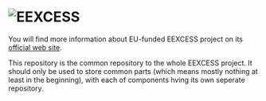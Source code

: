 ![EEXCESS](http://eexcess.eu/wp-content/uploads/2013/04/eexcess_Logo_neu1.jpg "EEXCESS")
=======
You will find more information about EU-funded EEXCESS project on its [official web site](http://eexcess.eu/ "EEXCESS").

This repository is the common repository to the whole EEXCESS project.
It should only be used to store common parts (which means mostly nothing at least in the beginning),
with each of components hving its own seperate repository.


